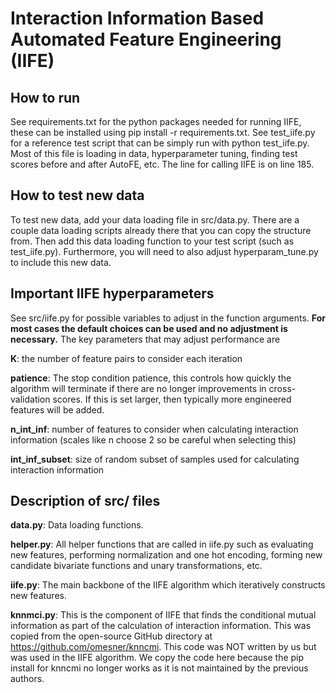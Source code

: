<h1>Interaction Information Based Automated Feature Engineering (IIFE)</h1>

<h2>How to run</h2>
See requirements.txt for the python packages needed for running IIFE, these can be installed using  pip install -r requirements.txt. See test_iife.py for a reference test script that can be simply run with python test_iife.py. 
Most of this file is loading in data, hyperparameter tuning, finding test scores before and after AutoFE, etc. The line for calling IIFE is on line 185.

<h2>How to test new data</h2>
To test new data, add your data loading file in src/data.py. There are a couple data loading scripts already there that you can copy the structure from. 
Then add this data loading function to your test script (such as test_iife.py).
Furthermore, you will need to also adjust hyperparam_tune.py to include this new data.

<h2>Important IIFE hyperparameters</h2>
See src/iife.py for possible variables to adjust in the function arguments. <b>For most cases the default choices can be used and no adjustment is necessary.</b> The key parameters that may adjust performance are

<b>K</b>: the number of feature pairs to consider each iteration


<b>patience</b>: The stop condition patience, this controls how quickly the algorithm will terminate if there are no longer improvements in cross-validation scores. If this is set larger, then typically more engineered features will be added.

<b>n_int_inf</b>: number of features to consider when calculating interaction information (scales like n choose 2 so be careful when selecting this)

<b>int_inf_subset</b>: size of random subset of samples used for calculating interaction information

<h2>Description of src/ files</h2>

<b>data.py</b>: Data loading functions.

<b>helper.py</b>: All helper functions that are called in iife.py such as evaluating new features, performing normalization and one hot encoding, forming new candidate bivariate functions and unary transformations, etc.

<b>iife.py</b>: The main backbone of the IIFE algorithm which iteratively constructs new features.

<b>knnmci.py</b>: This is the component of IIFE that finds the conditional mutual information as part of the calculation of interaction information. This was copied from the open-source GitHub directory at https://github.com/omesner/knncmi. 
This code was NOT written by us but was used in the IIFE algorithm. 
We copy the code here because the pip install for knncmi no longer works as it is not maintained by the previous authors.
